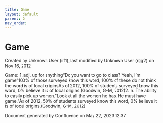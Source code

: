 ```yaml
---
title: Game
layout: default
parent: G
nav_order:
---
```


# Game

Created by  Unknown User (iif1), last modified by  Unknown User (rgg2) on Nov 16, 2012

Game: 1. adj. up for anything“Do you want to go to class? Yeah, I’m game”100% of those surveyed know this word, 100% of these do not think the word is of local originsAs of 2012, 100% of students surveyed know this word, 0% believe it is of local origins.(Goodwin, G-M, 2012)2. n. The ability to easily pick up women.&quot;Look at all the women he has. He must have game.&quot;As of 2012, 50% of students surveyed know this word, 0% believe it is of local origins.(Goodwin, G-M, 2012)

Document generated by Confluence on May 22, 2023 12:37


